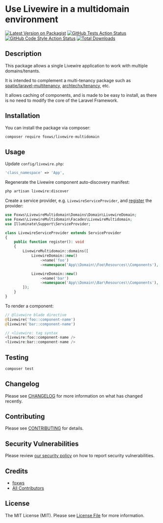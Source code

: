 # Use Livewire in a multidomain environment

[![Latest Version on Packagist](https://img.shields.io/packagist/v/foxws/livewire-multidomain.svg?style=flat-square)](https://packagist.org/packages/foxws/livewire-multidomain)
[![GitHub Tests Action Status](https://img.shields.io/github/workflow/status/foxws/livewire-multidomain/run-tests?label=tests)](https://github.com/foxws/livewire-multidomain/actions?query=workflow%3Arun-tests+branch%3Amain)
[![GitHub Code Style Action Status](https://img.shields.io/github/workflow/status/foxws/livewire-multidomain/Fix%20PHP%20code%20style%20issues?label=code%20style)](https://github.com/foxws/livewire-multidomain/actions?query=workflow%3A"Fix+PHP+code+style+issues"+branch%3Amain)
[![Total Downloads](https://img.shields.io/packagist/dt/foxws/livewire-multidomain.svg?style=flat-square)](https://packagist.org/packages/foxws/livewire-multidomain)

## Description

This package allows a single Livewire application to work with multiple domains/tenants.

It is intended to complement a multi-tenancy package such as [spatie/laravel-multitenancy](https://github.com/spatie/laravel-multitenancy), [archtechx/tenancy](https://github.com/archtechx/tenancy), etc.

It allows caching of components, and is made to be easy to install, as there is no need to modify the core of the Laravel Framework.

## Installation

You can install the package via composer:

```bash
composer require foxws/livewire-multidomain
```

## Usage

Update `config/livewire.php`:

```php
'class_namespace' => 'App',
```

Regenerate the Livewire component auto-discovery manifest:

```bash
php artisan livewire:discover
```

Create a service provider, e.g. `LivewireServiceProvider`, and [register](https://laravel.com/docs/9.x/providers#registering-providers) the provider:

```php
use Foxws\LivewireMultidomain\Domains\Domain\LivewireDomain;
use Foxws\LivewireMultidomain\Facades\LivewireMultidomain;
use Illuminate\Support\ServiceProvider;

class LivewireServiceProvider extends ServiceProvider
{
    public function register(): void
    {
        LivewireMultidomain::domains([
            LivewireDomain::new()
                ->name('foo')
                ->namespace('App\\Domain\\Foo\Resources\\Components'),

            LivewireDomain::new()
                ->name('bar')
                ->namespace('App\\Domain\\Bar\Resources\\Components'),
        ]);
    }
}
```

To render a component:

```php
// @livewire blade directive
@livewire('foo::component-name')
@livewire('bar::component-name')

// <livewire: tag syntax
<livewire:foo::component-name />
<livewire:bar::component-name />
```

## Testing

```bash
composer test
```

## Changelog

Please see [CHANGELOG](CHANGELOG.md) for more information on what has changed recently.

## Contributing

Please see [CONTRIBUTING](CONTRIBUTING.md) for details.

## Security Vulnerabilities

Please review [our security policy](../../security/policy) on how to report security vulnerabilities.

## Credits

- [foxws](https://github.com/foxws)
- [All Contributors](../../contributors)

## License

The MIT License (MIT). Please see [License File](LICENSE.md) for more information.
